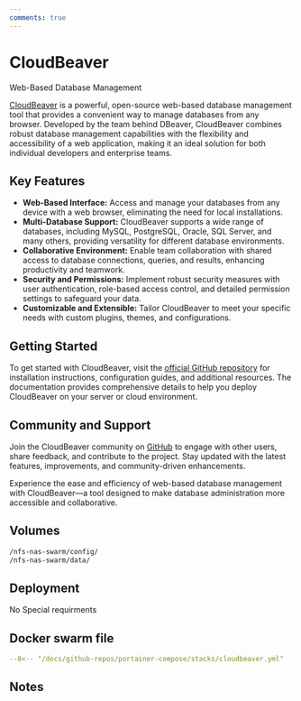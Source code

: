 ```yaml
---
comments: true
---
```


# CloudBeaver

Web-Based Database Management

[CloudBeaver](https://github.com/dbeaver/cloudbeaver) is a powerful, open-source web-based database management tool that provides a convenient way to manage databases from any browser. Developed by the team behind DBeaver, CloudBeaver combines robust database management capabilities with the flexibility and accessibility of a web application, making it an ideal solution for both individual developers and enterprise teams.

## Key Features

- **Web-Based Interface:** Access and manage your databases from any device with a web browser, eliminating the need for local installations.
- **Multi-Database Support:** CloudBeaver supports a wide range of databases, including MySQL, PostgreSQL, Oracle, SQL Server, and many others, providing versatility for different database environments.
- **Collaborative Environment:** Enable team collaboration with shared access to database connections, queries, and results, enhancing productivity and teamwork.
- **Security and Permissions:** Implement robust security measures with user authentication, role-based access control, and detailed permission settings to safeguard your data.
- **Customizable and Extensible:** Tailor CloudBeaver to meet your specific needs with custom plugins, themes, and configurations.

## Getting Started

To get started with CloudBeaver, visit the [official GitHub repository](https://github.com/dbeaver/cloudbeaver) for installation instructions, configuration guides, and additional resources. The documentation provides comprehensive details to help you deploy CloudBeaver on your server or cloud environment.

## Community and Support

Join the CloudBeaver community on [GitHub](https://github.com/dbeaver/cloudbeaver) to engage with other users, share feedback, and contribute to the project. Stay updated with the latest features, improvements, and community-driven enhancements.

Experience the ease and efficiency of web-based database management with CloudBeaver—a tool designed to make database administration more accessible and collaborative.


## Volumes

```bash
/nfs-nas-swarm/config/
/nfs-nas-swarm/data/
```

## Deployment
No Special requirments

## Docker swarm file
``` yaml linenums="1" 
--8<-- "/docs/github-repos/portainer-compose/stacks/cloudbeaver.yml"
```

## Notes


